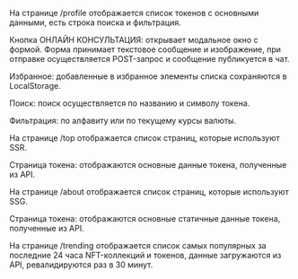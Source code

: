 <!---------CSR--------->

На странице /profile отображается список токенов с основными данными, есть строка поиска и фильтрация.

Кнопка ОНЛАЙН КОНСУЛЬТАЦИЯ: открывает модальное окно с формой. Форма принимает текстовое сообщение и изображение, при отправке осуществляется POST-запрос и сообщение публикуется в чат.

Избранное: добавленные в избранное элементы списка сохраняются в LocalStorage.

Поиск: поиск осуществляется по названию и символу токена.

Фильтрация: по алфавиту или по текущему курсы валюты.

<!---------SSR--------->

На странице /top отображается список страниц, которые используют SSR.

Страница токена: отображаются основные данные токена, полученные из API.

<!---------SSG--------->

На странице /about отображается список страниц, которые используют SSG.

Страница токена: отображаются основные статичные данные токена, полученные из API.

<!---------ISR--------->

На странице /trending отображается список самых популярных за последние 24 часа NFT-коллекций и токенов, данные загружаются из API, ревалидируются раз в 30 минут.
